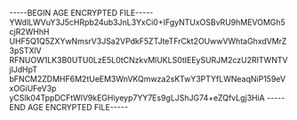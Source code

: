 -----BEGIN AGE ENCRYPTED FILE-----
YWdlLWVuY3J5cHRpb24ub3JnL3YxCi0+IFgyNTUxOSBvRU9hMEVOMGh5cjR2WHhH
UHF5Q1Q5ZXYwNmsrV3JSa2VPdkF5ZTJteTFrCkt2OUwwVWhtaGhxdVMrZ3pSTXlV
RFNUOW1LK3B0UTU0LzE5L0tCNzkvMlUKLS0tIEEySURJM2czU2RITWNTVjlJdHpT
bFNCM2ZDMHF6M2tUeEM3WnVKQmwza2sKTwY3PTYfLWNeaqNiP159eVxOGiUFeV3p
yCSlk04TppDCFtWlV9kEGHiyeyp7YY7Es9gLJShJG74+eZQfvLgj3HiA
-----END AGE ENCRYPTED FILE-----
